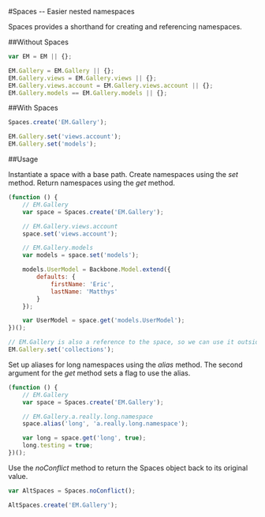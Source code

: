 #Spaces -- Easier nested namespaces

Spaces provides a shorthand for creating and referencing namespaces.

##Without Spaces

```javascript
var EM = EM || {};

EM.Gallery = EM.Gallery || {};
EM.Gallery.views = EM.Gallery.views || {};
EM.Gallery.views.account = EM.Gallery.views.account || {};
EM.Gallery.models == EM.Gallery.models || {};
```

##With Spaces

```javascript
Spaces.create('EM.Gallery');

EM.Gallery.set('views.account');
EM.Gallery.set('models');
```

##Usage

Instantiate a space with a base path. Create namespaces using the *set* method. Return namespaces using the *get* method.

```javascript
(function () {
	// EM.Gallery
	var space = Spaces.create('EM.Gallery');

 	// EM.Gallery.views.account
	space.set('views.account');

	// EM.Gallery.models
	var models = space.set('models');

	models.UserModel = Backbone.Model.extend({
		defaults: {
			firstName: 'Eric',
			lastName: 'Matthys'
		}
	});

	var UserModel = space.get('models.UserModel');
})();

// EM.Gallery is also a reference to the space, so we can use it outside the module
EM.Gallery.set('collections');
```

Set up aliases for long namespaces using the *alias* method. The second argument for the *get* method sets a flag to use the alias.

```javascript
(function () {
	// EM.Gallery
	var space = Spaces.create('EM.Gallery');

	// EM.Gallery.a.really.long.namespace
	space.alias('long', 'a.really.long.namespace');

	var long = space.get('long', true);
	long.testing = true;
})();
```

Use the *noConflict* method to return the Spaces object back to its original value.

```javascript
var AltSpaces = Spaces.noConflict();

AltSpaces.create('EM.Gallery');
```